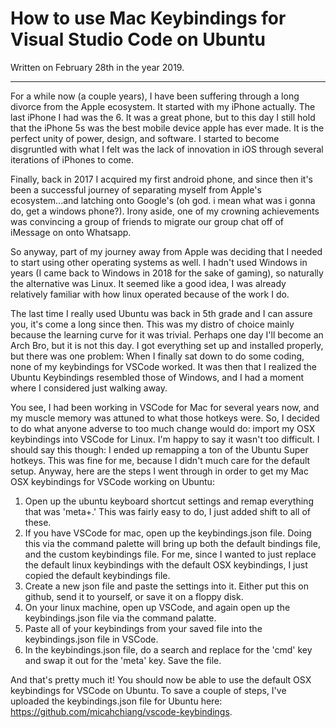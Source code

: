 # How to use Mac Keybindings for Visual Studio Code on Ubuntu

Written on February 28th in the year 2019.

---

For a while now (a couple years), I have been suffering through a long divorce from the Apple ecosystem. It started with my iPhone actually. The last iPhone I had was the 6. It was a great phone, but to this day I still hold that the iPhone 5s was the best mobile device apple has ever made. It is the perfect unity of power, design, and software. I started to become disgruntled with what I felt was the lack of innovation in iOS through several iterations of iPhones to come. 

Finally, back in 2017 I acquired my first android phone, and since then it's been a successful journey of separating myself from Apple's ecosystem...and latching onto Google's (oh god. i mean what was i gonna do, get a windows phone?). Irony aside, one of my crowning achievements was convincing a group of friends to migrate our group chat off of iMessage on onto Whatsapp.  

So anyway, part of my journey away from Apple was deciding that I needed to start using other operating systems as well. I hadn't used Windows in years (I came back to Windows in 2018 for the sake of gaming), so naturally the alternative was Linux. It seemed like a good idea, I was already relatively familiar with how linux operated because of the work I do. 

The last time I really used Ubuntu was back in 5th grade and I can assure you, it's come a long since then. This was my distro of choice mainly because the learning curve for it was trivial. Perhaps one day I'll become an Arch Bro, but it is not this day. I got everything set up and installed properly, but there was one problem: When I finally sat down to do some coding, none of my keybindings for VSCode worked. It was then that I realized the Ubuntu Keybindings resembled those of Windows, and I had a moment where I considered just walking away.

You see, I had been working in VSCode for Mac for several years now, and my muscle memory was attuned to what those hotkeys were. So, I decided to do what anyone adverse to too much change would do: import my OSX keybindings into VSCode for Linux. I'm happy to say it wasn't too difficult. I should say this though: I ended up remapping a ton of the Ubuntu Super hotkeys. This was fine for me, because I didn't much care for the default setup. Anyway, here are the steps I went through in order to get my Mac OSX keybindings for VSCode working on Ubuntu:

1. Open up the ubuntu keyboard shortcut settings and remap everything that was 'meta+<somekey>.' This was fairly easy to do, I just added shift to all of these. 
2. If you have VSCode for mac, open up the keybindings.json file. Doing this via the command palette will bring up both the default bindings file, and the custom keybindings file. For me, since I wanted to just replace the default linux keybindings with the default OSX keybindings, I just copied the default keybindings file.
3. Create a new json file and paste the settings into it. Either put this on github, send it to yourself, or save it on a floppy disk.
4. On your linux machine, open up VSCode, and again open up the keybindings.json file via the command palatte. 
5. Paste all of your keybindings from your saved file into the keybindings.json file in VSCode. 
6. In the keybindings.json file, do a search and replace for the 'cmd' key and swap it out for the 'meta' key. Save the file.
   
And that's pretty much it! You should now be able to use the default OSX keybindings for VSCode on Ubuntu. To save a couple of steps, I've uploaded the keybindings.json file for Ubuntu here: 
https://github.com/micahchiang/vscode-keybindings.

   